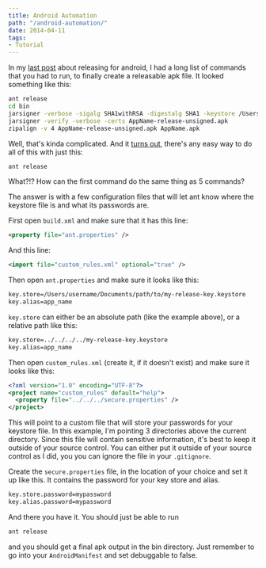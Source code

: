 ```yaml
---
title: Android Automation
path: "/android-automation/"
date: 2014-04-11
tags:
- Tutorial
---
```


In my [last post](../sign-publish-phonegap-app-google-play-store-windows/) about releasing for android, I had a long list of commands that you had to run, to finally create a releasable apk file. It looked something like this:

```bash
ant release
cd bin
jarsigner -verbose -sigalg SHA1withRSA -digestalg SHA1 -keystore /Users/username/Documents/path/to/my-release-key.keystore AppName-release-unsigned.apk app_name
jarsigner -verify -verbose -certs AppName-release-unsigned.apk
zipalign -v 4 AppName-release-unsigned.apk AppName.apk
```

Well, that's kinda complicated. And it [turns out](http://stackoverflow.com/a/14765511/1665818), there's any easy way to do all of this with just this:

```bash
ant release
```

What?!? How can the first command do the same thing as 5 commands?

The answer is with a few configuration files that will let ant know where the keystore file is and what its passwords are.

First open `build.xml` and make sure that it has this line:

```xml
<property file="ant.properties" />
```

And this line:

```xml
<import file="custom_rules.xml" optional="true" />
```

Then open `ant.properties` and make sure it looks like this:

```bash
key.store=/Users/username/Documents/path/to/my-release-key.keystore
key.alias=app_name
```

`key.store` can either be an absolute path (like the example above), or a relative path like this:

```bash
key.store=../../../../my-release-key.keystore
key.alias=app_name
```

Then open `custom_rules.xml` (create it, if it doesn't exist) and make sure it looks like this:

```xml
<?xml version="1.0" encoding="UTF-8"?>
<project name="custom_rules" default="help">
  <property file="../../../secure.properties" />
</project>
```

This will point to a custom file that will store your passwords for your keystore file. In this example, I'm pointing 3 directories above the current directory. Since this file will contain sensitive information, it's best to keep it outside of your source control. You can either put it outside of your source control as I did, you you can ignore the file in your `.gitignore`.

Create the `secure.properties` file, in the location of your choice and set it up like this. It contains the password for your key store and alias.

```bash
key.store.password=mypassword
key.alias.password=mypassword
```

And there you have it. You should just be able to run

```bash
ant release
```

and you should get a final apk output in the bin directory. Just remember to go into your `AndroidManifest` and set debuggable to false.
